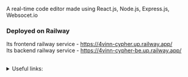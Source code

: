 A real-time code editor made using React.js, Node.js, Express.js, Websocet.io

### Deployed on Railway

Its frontend railway service - https://4vinn-cypher.up.railway.app/ <br>
Its backend railway service - https://4vinn-cypher-be.up.railway.app/ <br>

<br>













<details>
<summary> Useful links: </summary> 

<br>
```
https://discord.com/channels/713503345364697088/1187120237947125910 
https://chat.openai.com/share/405fc4b6-ee1b-49ba-a3a7-84ed640c568a  
https://chat.openai.com/share/996d4d7c-8a60-4037-a4cd-b017fc0699c1
```

</details>
